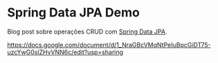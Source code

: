 # Spring Data JPA Demo

Blog post sobre operações CRUD com [Spring Data JPA](https://docs.spring.io/spring-data/jpa/docs/2.3.3.RELEASE/reference/html/#reference).

https://docs.google.com/document/d/1_NraGBcVMqNtPeIuBpcGiDT75-uzcYwG0slZHvVNN6c/edit?usp=sharing
